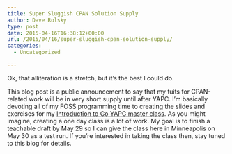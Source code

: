 ```yaml
---
title: Super Sluggish CPAN Solution Supply
author: Dave Rolsky
type: post
date: 2015-04-16T16:38:12+00:00
url: /2015/04/16/super-sluggish-cpan-solution-supply/
categories:
  - Uncategorized

---
```

Ok, that alliteration is a stretch, but it&#8217;s the best I could do.

This blog post is a public announcement to say that my tuits for CPAN-related work will be in very short supply until after YAPC. I&#8217;m basically devoting all of my FOSS programming time to creating the slides and exercises for my [Introduction to Go YAPC master class][1]. As you might imagine, creating a one day class is a lot of work. My goal is to finish a teachable draft by May 29 so I can give the class here in Minneapolis on May 30 as a test run. If you&#8217;re interested in taking the class then, stay tuned to this blog for details.

 [1]: http://www.yapcna.org/yn2015/masters.html